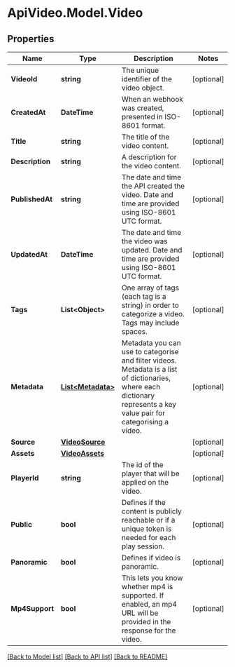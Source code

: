 # ApiVideo.Model.Video

## Properties

Name | Type | Description | Notes
------------ | ------------- | ------------- | -------------
**VideoId** | **string** | The unique identifier of the video object. | [optional] 
**CreatedAt** | **DateTime** | When an webhook was created, presented in ISO-8601 format. | [optional] 
**Title** | **string** | The title of the video content.  | [optional] 
**Description** | **string** | A description for the video content.  | [optional] 
**PublishedAt** | **string** | The date and time the API created the video. Date and time are provided using ISO-8601 UTC format. | [optional] 
**UpdatedAt** | **DateTime** | The date and time the video was updated. Date and time are provided using ISO-8601 UTC format. | [optional] 
**Tags** | **List&lt;Object&gt;** | One array of tags (each tag is a string) in order to categorize a video. Tags may include spaces.   | [optional] 
**Metadata** | [**List&lt;Metadata&gt;**](Metadata.md) | Metadata you can use to categorise and filter videos. Metadata is a list of dictionaries, where each dictionary represents a key value pair for categorising a video.   | [optional] 
**Source** | [**VideoSource**](VideoSource.md) |  | [optional] 
**Assets** | [**VideoAssets**](VideoAssets.md) |  | [optional] 
**PlayerId** | **string** | The id of the player that will be applied on the video.  | [optional] 
**Public** | **bool** | Defines if the content is publicly reachable or if a unique token is needed for each play session.  | [optional] 
**Panoramic** | **bool** | Defines if video is panoramic.  | [optional] 
**Mp4Support** | **bool** | This lets you know whether mp4 is supported. If enabled, an mp4 URL will be provided in the response for the video.  | [optional] 

[[Back to Model list]](../README.md#documentation-for-models) [[Back to API list]](../README.md#documentation-for-api-endpoints) [[Back to README]](../README.md)

